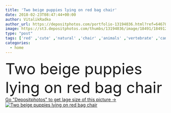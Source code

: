 ```yaml
---
title: 'Two beige puppies lying on red bag chair'
date: 2018-02-23T08:47:44+00:00
author: VitalikRadko
author_url: https://depositphotos.com/portfolio-13194036.html?ref=64678756
image: https://st3.depositphotos.com/thumbs/13194036/image/18491/184912582/api_thumb_450.jpg?forcejpeg=true
type: "post"
tags: ['red' ,'cute' ,'natural' ,'chair' ,'animals' ,'vertebrate' ,'canine' ,'domestic' ,'lying' ,'beige' ,'home' ,'indoors' ,'furry' ,'dogs' ,'pets' ,'labrador' ,'fauna' ,'Pups' ,'domestic animals' ,'Living Room' ,'bag chair' ]
categories: 
  - home
---
```

<div aling="center">
            <font size="60"> Two beige puppies lying on red bag chair</font>   
</div>
<div>
    <a href='https://st3.depositphotos.com/thumbs/13194036/image/18491/184912582/api_thumb_450.jpg?forcejpeg=true?ref=64678756' target=_blank > Go "Depositphotos" to get lage size of this picture ->
        <img href='https://st3.depositphotos.com/thumbs/13194036/image/18491/184912582/api_thumb_450.jpg?forcejpeg=true?ref=64678756' src='https://st3.depositphotos.com/13194036/18491/i/950/depositphotos_184912582-stock-photo-two-beige-puppies-lying-red.jpg?forcejpeg=true' alt='Two beige puppies lying on red bag chair' >
    </a>
</div>
